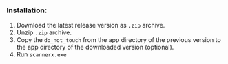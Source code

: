 ### Installation:
1. Download the latest release version as `.zip` archive.
2. Unzip `.zip` archive.
3. Copy the `do_not_touch` from the app directory of the previous version to the app directory of the downloaded version (optional).
4. Run `scannerx.exe`
